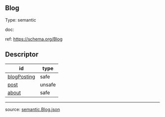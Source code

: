 ## Blog

Type: semantic

doc: 

ref: https://schema.org/Blog


## Descriptor
| id | type |
|---|---|
[blogPosting](safe.blogPosting.md) | safe
[post](unsafe.post.md) | unsafe
[about](safe.about.md) | safe


---

source: [semantic.Blog.json](../descriptor/semantic.Blog.json)